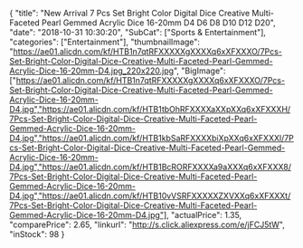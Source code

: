 {
	"title": "New Arrival 7 Pcs Set Bright Color Digital Dice Creative Multi-Faceted Pearl Gemmed Acrylic Dice 16-20mm D4 D6 D8 D10 D12 D20",
	"date": "2018-10-31 10:30:20",
	"SubCat": ["Sports & Entertainment"],
	"categories": ["Entertainment"],
	"thumbnailImage": "https://ae01.alicdn.com/kf/HTB1n7qtRFXXXXXgXXXXq6xXFXXXO/7Pcs-Set-Bright-Color-Digital-Dice-Creative-Multi-Faceted-Pearl-Gemmed-Acrylic-Dice-16-20mm-D4.jpg_220x220.jpg",
	"BigImage": ["https://ae01.alicdn.com/kf/HTB1n7qtRFXXXXXgXXXXq6xXFXXXO/7Pcs-Set-Bright-Color-Digital-Dice-Creative-Multi-Faceted-Pearl-Gemmed-Acrylic-Dice-16-20mm-D4.jpg","https://ae01.alicdn.com/kf/HTB1tbOhRFXXXXaXXpXXq6xXFXXXH/7Pcs-Set-Bright-Color-Digital-Dice-Creative-Multi-Faceted-Pearl-Gemmed-Acrylic-Dice-16-20mm-D4.jpg","https://ae01.alicdn.com/kf/HTB1kbSaRFXXXXbiXpXXq6xXFXXXl/7Pcs-Set-Bright-Color-Digital-Dice-Creative-Multi-Faceted-Pearl-Gemmed-Acrylic-Dice-16-20mm-D4.jpg","https://ae01.alicdn.com/kf/HTB1BcRORFXXXXa9aXXXq6xXFXXX8/7Pcs-Set-Bright-Color-Digital-Dice-Creative-Multi-Faceted-Pearl-Gemmed-Acrylic-Dice-16-20mm-D4.jpg","https://ae01.alicdn.com/kf/HTB10vVSRFXXXXXZXVXXq6xXFXXXt/7Pcs-Set-Bright-Color-Digital-Dice-Creative-Multi-Faceted-Pearl-Gemmed-Acrylic-Dice-16-20mm-D4.jpg"],
	"actualPrice": 1.35,
	"comparePrice": 2.65,
	"linkurl": "http://s.click.aliexpress.com/e/jFCJ5tW",
	"inStock": 98
}
